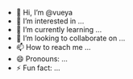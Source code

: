 - 👋 Hi, I’m @vueya
- 👀 I’m interested in ...
- 🌱 I’m currently learning ...
- 💞️ I’m looking to collaborate on ...
- 📫 How to reach me ...
- 😄 Pronouns: ...
- ⚡ Fun fact: ...

<!---
vueya/vueya is a ✨ special ✨ repository because its `README.md` (this file) appears on your GitHub profile.
You can click the Preview link to take a look at your changes.
--->
